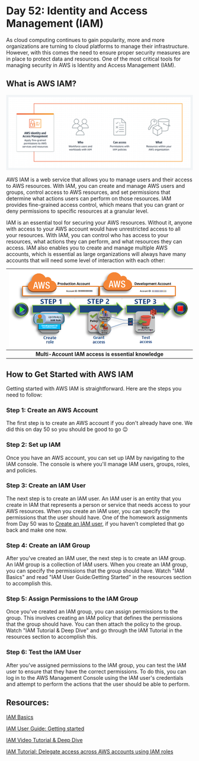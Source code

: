 # Day 52: Identity and Access Management (IAM)

As cloud computing continues to gain popularity, more and more organizations are turning to cloud platforms to manage their infrastructure. However, with this comes the need to ensure proper security measures are in place to protect data and resources. One of the most critical tools for managing security in AWS is Identity and Access Management (IAM).

## What is AWS IAM?
![](images/day52-1.png) 

AWS IAM is a web service that allows you to manage users and their access to AWS resources. With IAM, you can create and manage AWS users and groups, control access to AWS resources, and set permissions that determine what actions users can perform on those resources. IAM provides fine-grained access control, which means that you can grant or deny permissions to specific resources at a granular level.

IAM is an essential tool for securing your AWS resources. Without it, anyone with access to your AWS account would have unrestricted access to all your resources. With IAM, you can control who has access to your resources, what actions they can perform, and what resources they can access. IAM also enables you to create and manage multiple AWS accounts, which is essential as large organizations will always have many accounts that will need some level of interaction with each other:

|![](images/day52-2.png)|
|:-:|
| <b>Multi-Account IAM access is essential knowledge</b>|


## How to Get Started with AWS IAM

Getting started with AWS IAM is straightforward. Here are the steps you need to follow:

### Step 1: Create an AWS Account

The first step is to create an AWS account if you don't already have one. We did this on day 50 so you should be good to go 😉

### Step 2: Set up IAM

Once you have an AWS account, you can set up IAM by navigating to the IAM console. The console is where you'll manage IAM users, groups, roles, and policies. 

### Step 3: Create an IAM User

The next step is to create an IAM user. An IAM user is an entity that you create in IAM that represents a person or service that needs access to your AWS resources. When you create an IAM user, you can specify the permissions that the user should have. One of the homework assignments from Day 50 was to [Create an IAM user](https://docs.aws.amazon.com/IAM/latest/UserGuide/id_users_create.html), if you haven't completed that go back and make one now. 

### Step 4: Create an IAM Group

After you've created an IAM user, the next step is to create an IAM group. An IAM group is a collection of IAM users. When you create an IAM group, you can specify the permissions that the group should have. Watch "IAM Basics" and read "IAM User Guide:Getting Started" in the resources section to accomplish this.

### Step 5: Assign Permissions to the IAM Group

Once you've created an IAM group, you can assign permissions to the group. This involves creating an IAM policy that defines the permissions that the group should have. You can then attach the policy to the group. Watch "IAM Tutorial & Deep Dive" and go through the IAM Tutorial in the resources section to accomplish this.

### Step 6: Test the IAM User

After you've assigned permissions to the IAM group, you can test the IAM user to ensure that they have the correct permissions. To do this, you can log in to the AWS Management Console using the IAM user's credentials and attempt to perform the actions that the user should be able to perform.

## Resources:
[IAM Basics](https://youtu.be/iF9fs8Rw4Uo)

[IAM User Guide: Getting started](https://docs.aws.amazon.com/IAM/latest/UserGuide/getting-started.html)

[IAM Video Tutorial & Deep Dive](https://youtu.be/ExjW3HCFG1U)

[IAM Tutorial: Delegate access across AWS accounts using IAM roles](https://docs.aws.amazon.com/IAM/latest/UserGuide/tutorial_cross-account-with-roles.html)

